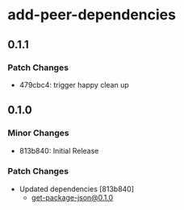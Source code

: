 # add-peer-dependencies

## 0.1.1

### Patch Changes

- 479cbc4: trigger happy clean up

## 0.1.0

### Minor Changes

- 813b840: Initial Release

### Patch Changes

- Updated dependencies [813b840]
  - get-package-json@0.1.0
